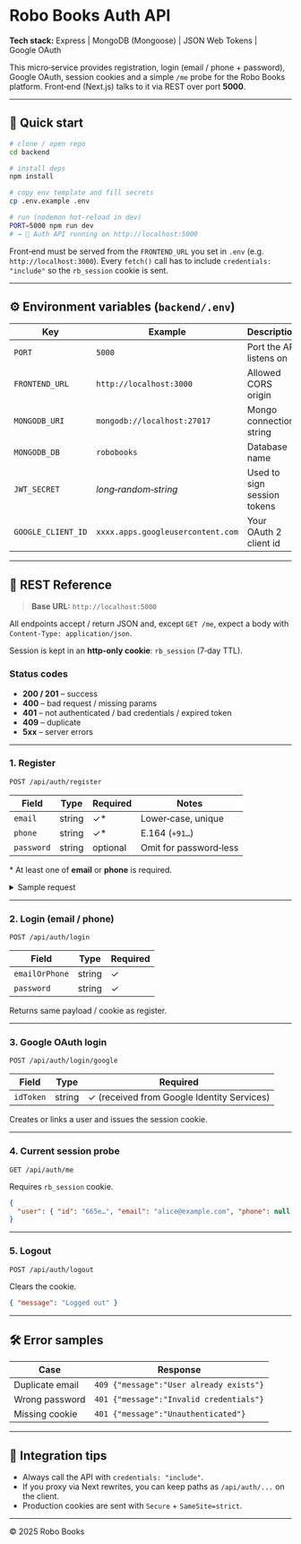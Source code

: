 # Robo Books Auth API

**Tech stack:** Express | MongoDB (Mongoose) | JSON Web Tokens | Google OAuth

This micro‑service provides registration, login (email / phone + password), Google OAuth, session cookies and a simple `/me` probe for the Robo Books platform. Front‑end (Next.js) talks to it via REST over port **5000**.

---

## 🚀 Quick start

```bash
# clone / open repo
cd backend

# install deps
npm install

# copy env template and fill secrets
cp .env.example .env

# run (nodemon hot‑reload in dev)
PORT=5000 npm run dev
# → 🔑 Auth API running on http://localhost:5000
```

Front‑end must be served from the `FRONTEND_URL` you set in `.env` (e.g. `http://localhost:3000`). Every `fetch()` call has to include `credentials: "include"` so the `rb_session` cookie is sent.

---

## ⚙️ Environment variables (`backend/.env`)

| Key                | Example                           | Description                 |
| ------------------ | --------------------------------- | --------------------------- |
| `PORT`             | `5000`                            | Port the API listens on     |
| `FRONTEND_URL`     | `http://localhost:3000`           | Allowed CORS origin         |
| `MONGODB_URI`      | `mongodb://localhost:27017`       | Mongo connection string     |
| `MONGODB_DB`       | `robobooks`                       | Database name               |
| `JWT_SECRET`       | *long‑random‑string*              | Used to sign session tokens |
| `GOOGLE_CLIENT_ID` | `xxxx.apps.googleusercontent.com` | Your OAuth 2 client id      |

---

## 📖 REST Reference

> **Base URL:** `http://localhost:5000`

All endpoints accept / return JSON and, except `GET /me`, expect a body with `Content‑Type: application/json`.

Session is kept in an **http‑only cookie**: `rb_session` (7‑day TTL).

### Status codes

* **200 / 201** – success
* **400** – bad request / missing params
* **401** – not authenticated / bad credentials / expired token
* **409** – duplicate
* **5xx** – server errors

---

### 1. Register

`POST /api/auth/register`

| Field      | Type   | Required | Notes                  |
| ---------- | ------ | -------- | ---------------------- |
| `email`    | string | ✓\*      | Lower‑case, unique     |
| `phone`    | string | ✓\*      | E.164 (`+91…`)         |
| `password` | string | optional | Omit for password‑less |

\* At least one of **email** or **phone** is required.

<details>
<summary>Sample request</summary>

```http
POST /api/auth/register
Content-Type: application/json

{
  "email": "alice@example.com",
  "password": "secret123"
}
```

```json
201 Created
Set-Cookie: rb_session=…; HttpOnly; Path=/; Max-Age=604800
{
  "user": { "id": "665e…", "email": "alice@example.com", "phone": null }
}
```

</details>

---

### 2. Login (email / phone)

`POST /api/auth/login`

| Field          | Type   | Required |
| -------------- | ------ | -------- |
| `emailOrPhone` | string | ✓        |
| `password`     | string | ✓        |

Returns same payload / cookie as register.

---

### 3. Google OAuth login

`POST /api/auth/login/google`

| Field     | Type   | Required                                   |
| --------- | ------ | ------------------------------------------ |
| `idToken` | string | ✓ (received from Google Identity Services) |

Creates or links a user and issues the session cookie.

---

### 4. Current session probe

`GET /api/auth/me`

Requires `rb_session` cookie.

```json
{
  "user": { "id": "665e…", "email": "alice@example.com", "phone": null }
}
```

---

### 5. Logout

`POST /api/auth/logout`

Clears the cookie.

```json
{ "message": "Logged out" }
```

---

## 🛠  Error samples

| Case            | Response                                |
| --------------- | --------------------------------------- |
| Duplicate email | `409 {"message":"User already exists"}` |
| Wrong password  | `401 {"message":"Invalid credentials"}` |
| Missing cookie  | `401 {"message":"Unauthenticated"}`     |

---

## 🧩 Integration tips

* Always call the API with `credentials: "include"`.
* If you proxy via Next rewrites, you can keep paths as `/api/auth/...` on the client.
* Production cookies are sent with `Secure` + `SameSite=strict`.

---

© 2025 Robo Books
